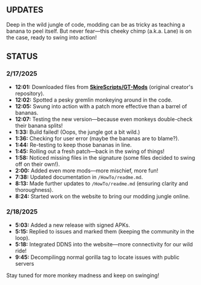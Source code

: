 
## UPDATES
Deep in the wild jungle of code, modding can be as tricky as teaching a banana to peel itself. But never fear—this cheeky chimp (a.k.a. Lane) is on the case, ready to swing into action!

## STATUS

### 2/17/2025
- **12:01:** Downloaded files from **[SkireScripts/GT-Mods](https://github.com/SkireScripts/GT-Mods)** (original creator's repository).
- **12:02:** Spotted a pesky gremlin monkeying around in the code.
- **12:05:** Swung into action with a patch more effective than a barrel of bananas.
- **12:07:** Testing the new version—because even monkeys double-check their banana splits!
- **1:33:** Build failed! (Oops, the jungle got a bit wild.)
- **1:36:** Checking for user error (maybe the bananas are to blame?).
- **1:44:** Re-testing to keep those bananas in line.
- **1:45:** Rolling out a fresh patch—back in the swing of things!
- **1:58:** Noticed missing files in the signature (some files decided to swing off on their own!).
- **2:00:** Added even more mods—more mischief, more fun!
- **7:38:** Updated documentation in `/HowTo/readme.md`.
- **8:13:** Made further updates to `/HowTo/readme.md` (ensuring clarity and thoroughness).
- **8:24:** Started work on the website to bring our modding jungle online.

### 2/18/2025
- **5:03:** Added a new release with signed APKs.
- **5:15:** Replied to issues and marked them (keeping the community in the loop).
- **5:18:** Integrated DDNS into the website—more connectivity for our wild ride!
- **9:45:** Decompilingg normal gorilla tag to locate issues with public servers

Stay tuned for more monkey madness and keep on swinging!
